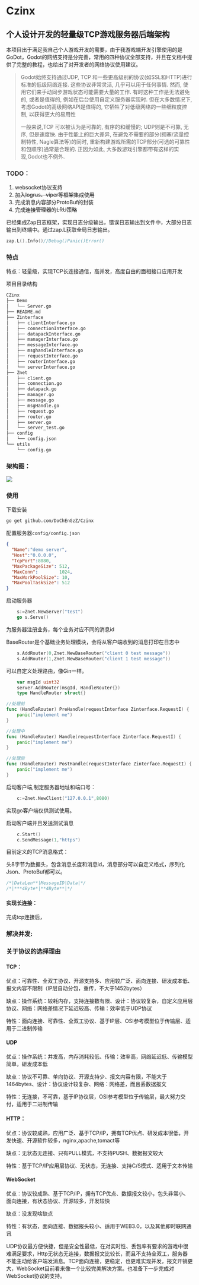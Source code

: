 # Czinx
## **个人设计开发的轻量级TCP游戏服务器后端架构**

本项目出于满足我自己个人游戏开发的需要，由于我游戏端开发引擎使用的是GoDot，Godot的网络支持是分完善，常用的四种协议全部支持，并且在文档中提供了完整的教程，也给出了对开发者的网络协议使用建议。

> Godot始终支持通过UDP, TCP 和一些更高级别的协议(如SSL和HTTP)进行标准的低级网络连接. 这些协议非常灵活, 几乎可以用于任何事情. 然而, 使用它们来手动同步游戏状态可能需要大量的工作. 有时这种工作是无法避免的, 或者是值得的, 例如在后台使用自定义服务器实现时. 但在大多数情况下, 考虑Godot的高级网络API是值得的, 它牺牲了对低级网络的一些细粒度控制, 以获得更大的易用性
>
> 一般来说,TCP 可以被认为是可靠的, 有序的和缓慢的; UDP则是不可靠, 无序, 但是速度快. 由于性能上的巨大差异, 在避免不需要的部分(拥塞/流量控制特性, Nagle算法等)的同时, 重新构建游戏所需的TCP部分(可选的可靠性和包顺序)通常是合理的. 正因为如此, 大多数游戏引擎都带有这样的实现,Godot也不例外.



### TODO：

1. websocket协议支持
2. ~~加入logrus、viper等框架集成使用~~
3. 完成消息内容部分ProtoBuf的封装
4. ~~完成连接管理器的LRU策略~~

已经集成Zap日志框架，实现日志分级输出，错误日志输出到文件中，大部分日志输出到终端中。通过zap.L获取全局日志输出。

```go
zap.L().Info()//Debug()Panic()Error()
```



### 特点

特点：轻量级，实现TCP长连接通信，高并发，高度自由的面相接口应用开发



项目目录结构

```bash
CZinx
├── Demo
│   └── Server.go
├── README.md
├── Zinterface
│   ├── clientInterface.go
│   ├── connectionInterface.go
│   ├── datapackInterface.go
│   ├── managerInterface.go
│   ├── messageInterface.go
│   ├── msghandleInterface.go
│   ├── requestInterface.go
│   ├── routerInterface.go
│   └── serverInterface.go
├── Znet
│   ├── client.go
│   ├── connection.go
│   ├── datapack.go
│   ├── manager.go
│   ├── message.go
│   ├── msgHandle.go
│   ├── request.go
│   ├── router.go
│   ├── server.go
│   └── server_test.go
├── config
│   └── config.json
└── utils
    └── config.go
```



### 架构图：

![](./pics/Czinx.jpg)



### 使用

下载安装

```bash
go get github.com/DoChEnGzZ/Czinx
```

配置服务器`config/config.json`

```json
{
  "Name":"demo server",
  "Host":"0.0.0.0",
  "TcpPort":8080,
  "MaxPackageSize": 512, 
  "MaxConn":        1024, 
  "MaxWorkPoolSize": 10, 
  "MaxPoolTaskSize": 512 
}
```
启动服务器
```go
	s:=Znet.NewServer("test")
	go s.Serve()
```

为服务器注册业务，每个业务对应不同的消息id

BaseRouter是个基础业务处理模块，会将从客户端收到的消息打印在日志中

```go
	s.AddRouter(0,Znet.NewBaseRouter("client 0 test message"))
	s.AddRouter(1,Znet.NewBaseRouter("client 1 test message"))
```

可以自定义处理路由，像Gin一样。

```go
	var msgId uint32
	server.AddRouter(msgId, HandleRouter{})
	type HandleRouter struct{}

//处理前
func (HandleRouter) PreHandle(requestInterface Zinterface.RequestI) {
	panic("implement me")
}

//处理中
func (HandleRouter) Handle(requestInterface Zinterface.RequestI) {
	panic("implement me")
}

//处理后
func (HandleRouter) PostHandle(requestInterface Zinterface.RequestI) {
	panic("implement me")
}
```

启动客户端,制定服务器地址和端口号：

```go
	c:=Znet.NewClient("127.0.0.1",8080)
```

实现go客户端仅供测试使用。

启动客户端并且发送测试消息

```go
	c.Start()
	c.SendMessage(1,"https")
```

目前定义的TCP消息格式：

头8字节为数据头，包含消息长度和消息id，消息部分可以自定义格式，序列化Json、ProtoBuf都可以。

```go
/*|DataLen**|MessageID|Data|*/
/*|***4Byte*|**4Byte**|*/
```



#### 实现长连接：

完成tcp连接后，

### 解决并发:



### 关于协议的选择理由

#### **TCP：**

优点：可靠性、全双工协议、开源支持多、应用较广泛、面向连接、研发成本低、报文内容不限制（IP层自动分包，重传，不大于1452bytes）

缺点：操作系统：较耗内存，支持连接数有限、设计：协议较复杂，自定义应用层协议、网络：网络差情况下延迟较高、传输：效率低于UDP协议

特性：面向连接、可靠性、全双工协议、基于IP层、OSI参考模型位于传输层、适用于二进制传输

#### **UDP**

优点：操作系统：并发高，内存消耗较低、传输：效率高，网络延迟低、传输模型简单，研发成本低

缺点：协议不可靠、单向协议、开源支持少、报文内容有限，不能大于1464bytes、设计：协议设计较复杂、网络：网络差，而且丢数据报文

特性：无连接，不可靠，基于IP协议层，OSI参考模型位于传输层，最大努力交付，适用于二进制传输

#### **HTTP：**

优点：协议较成熟，应用广泛、基于TCP/IP，拥有TCP优点、研发成本很低，开发快速、开源软件较多，nginx,apache,tomact等

缺点：无状态无连接、只有PULL模式，不支持PUSH、数据报文较大

特性：基于TCP/IP应用层协议、无状态，无连接、支持C/S模式、适用于文本传输

#### **WebSocket**

优点：协议较成熟、基于TCP/IP，拥有TCP优点、数据报文较小，包头非常小、面向连接，有状态协议、开源较多，开发较快

缺点：没发现啥缺点

特性：有状态，面向连接、数据报头较小、适用于WEB3.0，以及其他即时联网通讯

UDP协议最方便快捷，但是安全性最低，在对实时性、丢包率有要求的游戏中很难满足要求，Http无状态无连接，数据报文比较长，而且不支持全双工，服务器不能主动给客户端发消息。TCP面向连接，更稳定，也更难实现并发，报文开销更大，WebSocket目前看来像一个比较完美解决方案。也准备下一步完成对WebSocket协议的支持。



